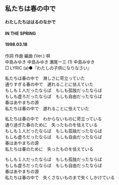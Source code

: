 ## 私たちは春の中で
#### わたしたちははるのなかで
#### IN THE SPRING
#### 1998.03.18


作詞  作曲  編曲 (Ver.)   唄  
中島みゆき   中島みゆき   瀬尾一三 (1)  中島みゆき  
□ LYRIC (a)●『わたしの子供になりなさい』  
  
私たちは春の中で　淋しさに苛立っていた  
通りすぎる春の中で　遅れることに怯えていた  
もしも１人だったならば　もしも孤独だったならば  
もしも虚ろだったならば　もしも自由だったならば  
春はあやまちの源  
私たちは春の中で　遅れることに怯えていた  
  
私たちは春の中で　わからないものに苛立っている  
通り過ぎた春のために　失ったものを怯えている  
もしも１人だったならば　もしも孤独だったならば  
もしも虚ろだったならば　もしも自由だったならば  
春はあやまちの源  
私たちは春のために　失ったものを怯えている  
  
もしも１人だったならば　もしも孤独だったならば  
もしも虚ろだったならば　もしも自由だったならば  
春はあやまちの源  
私たちは春の中で　失くさないものまで失くしかけている  